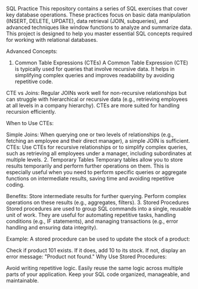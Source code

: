 SQL Practice
This repository contains a series of SQL exercises that cover key database operations. These practices focus on basic data manipulation (INSERT, DELETE, UPDATE), data retrieval (JOIN, subqueries), and advanced techniques like window functions to analyze and summarize data. This project is designed to help you master essential SQL concepts required for working with relational databases.

Advanced Concepts:
1. Common Table Expressions (CTEs)
A Common Table Expression (CTE) is typically used for queries that involve recursive data. It helps in simplifying complex queries and improves readability by avoiding repetitive code.

CTE vs Joins:
Regular JOINs work well for non-recursive relationships but can struggle with hierarchical or recursive data (e.g., retrieving employees at all levels in a company hierarchy). CTEs are more suited for handling recursion efficiently.

When to Use CTEs:

Simple Joins: When querying one or two levels of relationships (e.g., fetching an employee and their direct manager), a simple JOIN is sufficient.
CTEs: Use CTEs for recursive relationships or to simplify complex queries, such as retrieving all employees under a manager, including subordinates at multiple levels.
2. Temporary Tables
Temporary tables allow you to store results temporarily and perform further operations on them. This is especially useful when you need to perform specific queries or aggregate functions on intermediate results, saving time and avoiding repetitive coding.

Benefits:
Store intermediate results for further querying.
Perform complex operations on these results (e.g., aggregates, filters).
3. Stored Procedures
Stored procedures are used to group SQL commands into a single, reusable unit of work. They are useful for automating repetitive tasks, handling conditions (e.g., IF statements), and managing transactions (e.g., error handling and ensuring data integrity).

Example:
A stored procedure can be used to update the stock of a product:

Check if product 101 exists.
If it does, add 10 to its stock.
If not, display an error message: "Product not found."
Why Use Stored Procedures:

Avoid writing repetitive logic.
Easily reuse the same logic across multiple parts of your application.
Keep your SQL code organized, manageable, and maintainable.


